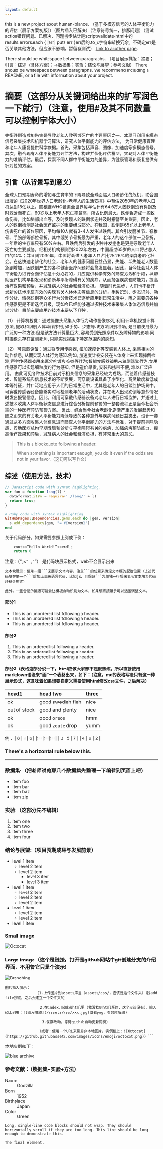 ```yaml
---
layout: default
---
```


this is a new project about human-blance. （基于多模态信号的人体平衡能力的评估（展示方案初版））（图片插入已解决）（注意符号统一，排版问题）（测试action错误问题。已解决，问题初步估计是script/validate-html中的results.errors.each { |err| puts err }err后的.to_s字符串转换冗余，不确定err是否关联其他方法，但应该不影响，暂留存测试）
[Link to another page](./another-page.html).

There should be whitespace between paragraphs.
（项目展示排版：摘要；引言；综述（具体方案）；->数据集；实验；结论与展望；参考文献）
There should be whitespace between paragraphs. We recommend including a README, or a file with information about your project.

# 摘要（这部分从关键词给出来的扩写润色一下就行）（注意，使用#及其不同数量可以控制字体大小）
失衡跌倒造成的伤害是导致老年人致残或死亡的主要原因之一。本项目利用多模态信号采集技术和机器学习算法，研究人体平衡能力的评估方法，
为日常健康管理和老年人康复提供科学依据。首先，采集包括声音、图像、加速度等多模态信号。
其次，融合现有人体平衡能力评估方法，构建并优化评估模型，实现对人体平衡能力的准确评估。最后，探索不同人群中平衡能力的差异，为健康管理和康复提供有针对性的方案。

## 引言（从背景写到意义）
全球人口预期寿命的增加与生育率的下降导致全球面临人口老龄化的危机，联合国出版的《2020年世界人口老龄化-老年人的生活安排》中预估2050年的老年人口将达到15亿以上，而根据WHO报道全世界每年估计有64.6万人因跌倒没有得到及时救治而死亡，60岁以上老年人死亡率最高，所占比例最大。跌倒会造成一些致命伤害，比如脑部出血等，及时发现人的跌倒状态并及时报警至关重要。因此，老人的跌倒检测是社会医疗监护的重要组成部分。在我国，跌倒是65岁以上老年人伤害死亡的首位原因，平均每10人就有3~4人发生过跌倒。其会引发髋关节、脊椎骨、手腕部等部位骨折。其中髋关节骨折最为严重，老年人的这个部位一旦骨折，一年后的生存率只有50%左右。且跌倒后引发的多种并发症也是更是导致老年人死亡的主要威胁。经相关机构预测到2022年左右，中国超过65岁的人口将占总人口的14%；并且到2030年，中国将会进入老年人口占比25.26%的深度老龄化社会。在这快速老龄化的社会，老年人的健康问题日益凸显，失能、半失能老人数量急剧增加，因跌倒产生的各种健康医疗问题将会愈发显著。因此，当今社会对人体平衡能力进行全面评估是十分必要的，并应提供科学有效的筛查方法和手段，以帮助医疗机构早期发现和诊断与平衡障碍有关的疾病，从而加强疾病预防能力，提高治疗效果和预后，并减轻病人的社会和经济负担。
随着时代进步，人们也不断开发新的技术来更有效的实现有关人体体态等信息的分析，手势识别、步态识别、动作分析、情感识别等众多行为分析技术已逐步应用到日常生活中，随之需要的各种传感器更是不断迭代升级，现如今已经能够通过多种技术来采集人体体态信息并加以分析。目前主要应用的技术主要以下几种：

（1） 计算机视觉：通过摄像头采集人体行为动作图像序列, 利用计算机视觉计算方法, 提取和识别人体动作序列, 如手势、步态等.该方法识别准确, 是目前使用最为广泛的一种方法.但是该方法计算量巨大, 容易受到光照条件以及障碍物的影响.同时摄像头存在监测死角, 只能实现视距下特定范围内的感知。

（2） 可佩戴设备：通过将专用传感器, 如加速度计等安装到人体上, 采集相关的动作信息, 从而实现人体行为感知.例如, 加速度计被安装在人体身上来实现摔倒检测;声学传感器被用来区分吃饭和咳嗽等行为;智能传感器被用来监测驾驶行为.专用传感器可以实现细粒度的行为感知, 但是造价昂贵, 安装和携带不便, 难以广泛应用。
由此可见各种技术目前对于相关信息的采集已经较为成熟，而随着传感器技术、智能系统和信息技术的不断发展，可穿戴设备具备了小型化、高灵敏度和低成本等特征，并广泛地应用于人们的日常生活中，尤其是老年人的日常监护场景中。可穿戴传感器设备能够实时地检测老年的活动状态，并在老人出现跌倒等意外情况时发出报警信息。因此，利用可穿戴传感器设备对老年人进行日常监护，并通过上述技术收集人体平衡状态信息进行综合分析提前预警的一整套流程正是当今社会所需的一种医疗预防预警方案。
因此，综合当今社会老龄化逐渐严重的发展趋势和随之而来的有关老人平衡能力降低导致的各种意外与疾病问题日益突出，设计一套通过从多方面收集人体信息进而筛查人体平衡能力的方法与标准，对于提前排除隐患，帮助医疗机构早期发现和诊断与平衡障碍有关的疾病，加强疾病预防能力，提高治疗效果和预后，减轻病人的社会和经济负担，有非常重大的意义。
> This is a blockquote following a header.
>
> When something is important enough, you do it even if the odds are not in your favor.（这句可以写作文）

## 综述（使用方法，技术）

```js
// Javascript code with syntax highlighting.
var fun = function lang(l) {
  dateformat.i18n = require('./lang/' + l)
  return true;
}
```

```ruby
# Ruby code with syntax highlighting
GitHubPages::Dependencies.gems.each do |gem, version|
  s.add_dependency(gem, "= #{version}")
end
```
关于代码部分，如果需要参照上例或下例：
```js
    cout<<“Hello World!”<<endl;
    return 0；
```

注意：（“```js” ,“```”） 是代码块展示格式，web不会展示出来

```
文本块展示：使用一组```来展示文本内容，注意```的位置来确定文本框的起始位置（上述代码块在第一个```后加上高级语言代码，比如js，且保证```为单独一行后来表示文本块为代码块标注形式）

此外，一些合适的排版可能会让模板自动识别为文本，如果想直接展示可以适当调整文本。
```

#### 部分1

*   This is an unordered list following a header.
*   This is an unordered list following a header.
*   This is an unordered list following a header.

#### 部分2

1.  This is an ordered list following a header.
2.  This is an ordered list following a header.
3.  This is an ordered list following a header.

#### 部分3（表格这部分说一下，html应该大家都不是很熟练，所以直接使用markdown语法来“画”一个表格出来，如下：（注意，md的表格写法只有这一种展示形式，这意味着如果想要自定义需要使用html修改css文件，之后解决）
| head1        | head two          | three |
|:-------------|:------------------|:------|
| ok           | good swedish fish | nice  |
| out of stock | good and plenty   | nice  |
| ok           | good `oreos`      | hmm   |
| ok           | good `zoute` drop | yumm  |

例：
| 8 | 1 | 6 |
|:--|:--|:--|
| 3 | 5 | 7 |
| 4 | 9 | 2 |

### There's a horizontal rule below this.

* * *

### 数据集:（把老师说的那几个数据集先整理一下编辑到页面上吧）

*   Item foo
*   Item bar
*   Item baz
*   Item zip

### 实验:（这部分先不编辑）

1.  Item one
1.  Item two
1.  Item three
1.  Item four

### 结论与展望:（项目预期成果与发展前景）

- level 1 item
  - level 2 item
  - level 2 item
    - level 3 item
    - level 3 item
- level 1 item
  - level 2 item
  - level 2 item
  - level 2 item
- level 1 item
  - level 2 item
  - level 2 item
- level 1 item

### Small image

![Octocat](https://github.githubassets.com/images/icons/emoji/octocat.png)

### Large image（这个是链接，打开是github网站中git创建分支的介绍界面，不用管它只是个演示）

![Branching](https://guides.github.com/activities/hello-world/branching.png)

```
图片插入演示：
              （1.上传图片到assets库里（assets/css/，应该是这个文件夹）（找add file按键，之后会建立一个文件夹的）

                2.在index.md或者html里（我没找到html版的，这个应该没有），输入如上引用：![图片描述](/assets/css/xxx.jpg(或者png，看具体后缀)
              
                 3.保存改动，等待github自动更新网页）
               
               （或者：使用一个URL来引用非本地图片，实例如上：![Octocat](https://github.githubassets.com/images/icons/emoji/octocat.png)）```

```
本地实例如下：

![blue archive](/assets/css/icon.png)



### 参考文献：（数据集+实验+方法）

<dl>
<dt>Name</dt>
<dd>Godzilla</dd>
<dt>Born</dt>
<dd>1952</dd>
<dt>Birthplace</dt>
<dd>Japan</dd>
<dt>Color</dt>
<dd>Green</dd>
</dl>

```
Long, single-line code blocks should not wrap. They should horizontally scroll if they are too long. This line should be long enough to demonstrate this.
```

```
The final element.
```

